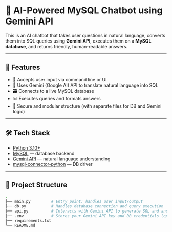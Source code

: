 # 🤖 AI-Powered MySQL Chatbot using Gemini API

This is an AI chatbot that takes user questions in natural language, converts them into SQL queries using **Gemini API**, executes them on a **MySQL database**, and returns friendly, human-readable answers.

---

## 🚀 Features

- 💬 Accepts user input via command line or UI
- 🧠 Uses Gemini (Google AI) API to translate natural language into SQL
- 🗃️ Connects to a live MySQL database
- 📊 Executes queries and formats answers
- 🔐 Secure and modular structure (with separate files for DB and Gemini logic)

---

## 🛠️ Tech Stack

- [Python 3.10+](https://www.python.org/)
- [MySQL](https://www.mysql.com/) — database backend
- [Gemini API](https://ai.google.dev/) — natural language understanding
- [mysql-connector-python](https://pypi.org/project/mysql-connector-python/) — DB driver

---

## 📁 Project Structure

```bash
.
├── main.py         # Entry point: handles user input/output
├── db.py           # Handles database connection and query execution
├── api.py          # Interacts with Gemini API to generate SQL and answers
├── .env            # Stores your Gemini API key and DB credentials (optional)
├── requirements.txt
└── README.md
